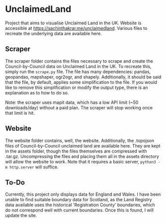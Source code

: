 # UnclaimedLand
Project that aims to visualise Unclaimed Land in the UK. Website is accessible at https://sachinthakrar.me/unclaimedland. Various files to recreate the underlying data are available here.

## Scraper
The scraper folder contains the files necessary to scrape and create the Council-by-Council data on Unclaimed Land in the UK. To recreate this, simply run the `scrape.py` file. The file has many dependencies: pandas, geopandas, mapshaper, ogr2ogr, and shapely. Additionally, it should be said that the file, by default, applies some simplification to the file. If you would like to remove this simplification or modify the output type, there is an explanation as to how to do so.

Note: the scraper uses mapit data, which has a low API limit (~50 downloads/day) without a paid plan. The scraper will stop working once that limit is hit. 

## Website
The website folder contains, well, the website. Additionally, the .topojson files of Council-by-Council unclaimed land are available here. They are kept in the assets folder, though the files themselves are compressed with .tar.gz. Uncompressing the files and placing them all in the assets directory will allow the website to work. Note that it requires a basic server, `python3 -m http.server` will suffice.

## To-Do
Currently, this project only displays data for England and Wales. I have been unable to find suitable boundary data for Scotland, as the Land Registry data available uses the historical 'Registration County' boundaries, which do not correspond well with current boundaries. Once this is found, I will update the site. 